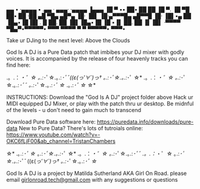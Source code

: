  ▄▄ •       ·▄▄▄▄      ▪  .▄▄ ·      ▄▄▄·     ·▄▄▄▄   ▐▄▄▄
▐█ ▀ ▪▪     ██▪ ██     ██ ▐█ ▀.     ▐█ ▀█     ██▪ ██   ·██
▄█ ▀█▄ ▄█▀▄ ▐█· ▐█▌    ▐█·▄▀▀▀█▄    ▄█▀▀█     ▐█· ▐█▌▪▄ ██
▐█▄▪▐█▐█▌.▐▌██. ██     ▐█▌▐█▄▪▐█    ▐█ ▪▐▌    ██. ██ ▐▌▐█▌
·▀▀▀▀  ▀█▄▀▪▀▀▀▀▀•     ▀▀▀ ▀▀▀▀      ▀  ▀     ▀▀▀▀▀•  ▀▀▀•

Take ur DJing to the next level: Above the Clouds 

God Is A DJ is a Pure Data patch that imbibes your DJ mixer with godly voices. It is accompanied by the release of four heavenly tracks you can find here:

.。.：*・゜☆ ｡.:*･ﾟ☆.｡.:*･ﾟﾞ((ε(*っ′∀`)っ† ｡.:*･ﾟ☆.｡.:*･ﾟ ☆*
.。.：*・゜☆ ｡.:*･ﾟ☆.｡.:*･ﾟﾞ
｡.:*･ﾟ☆.｡.:*･ﾟ ☆*
.｡.:*･ﾟ ☆*
☆*


INSTRUCTIONS:
Download the "God Is A DJ" project folder above
Hack ur MIDI equipped DJ Mixer, or play with the patch thru ur desktop.
Be midnful of the levels - u don't need to gain much to transcend 

Download Pure Data software here: https://puredata.info/downloads/pure-data
New to Pure Data? There's lots of tutroials online: https://www.youtube.com/watch?v=-OKC6fLjF00&ab_channel=TristanChambers

☆*
.｡.:*･ﾟ ☆*
｡.:*･ﾟ☆.｡.:*･ﾟ ☆*
.。.：*・゜☆ ｡.:*･ﾟ☆.｡.:*･ﾟﾞ
.。.：*・゜☆ ｡.:*･ﾟ☆.｡.:*･ﾟﾞ((ε(*っ′∀`)っ† ｡.:*･ﾟ☆.｡.:*･ﾟ ☆*

God Is A DJ is a project by Matilda Sutherland AKA Girl On Road. please email girlonroad.tech@gmail.com with any suggestions or questions
